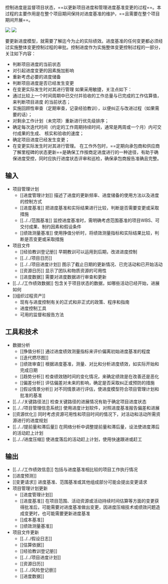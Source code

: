 控制进度是监督项目状态，==以更新项目进度和管理进度基准变更的过程==。本过程的主要作用是在整个项目期间保持对进度基准的维护，==且需要在整个项目期间开展==。

![](https://raw.githubusercontent.com/a812305914/PMP/main/img/202210082255491.png)
![](https://raw.githubusercontent.com/a812305914/PMP/main/img/202210082255635.png)

要更新进度模型，就需要了解迄今为止的实际绩效。进度基准的任何变更都必须经过实施整体变更控制过程的审批。控制进度作为实施整体变更控制过程的一部分，关注如下内容：
+ 判断项目进度的当前状态
+ 对引起进度变更的因素施加影响
+ 重新考虑必要的进度储备
+ 判断项目进度是否已经发生变更
+ 在变更实际发生时对其进行管理
如果采用敏捷，关注点如下：
+ 通过比较上一个时间周期中已交付并验收的工作总量与已完成的工作估算值，来判断项目进度 的当前状态；
+ 实施回顾性审查（定期审查，记录经验教训），以便纠正与改进过程（如果需要的话）；
+ 对剩余工作计划（未完项）重新进行优先级排序； 
+ 确定每次迭代时间（约定的工作周期持续时间，通常是两周或一个月）内可交付成果的生成、 核实和验收的速度；
+ 确定项目进度已经发生变更； 
+ 在变更实际发生时对其进行管理。
在工作外包时，==定期向承包商和供应商了解里程碑的状态更新==是确保工作按商定进度进行的一种途径，有助于确保进度受控，同时应执行进度状态评审和巡检，确保承包商报告准确且完整。

## 输入
+ 项目管理计划
	+ [[进度管理计划]] 描述了进度的更新频率、进度储备的使用方法以及进度的控制方式
	+ [[进度基准]] 把进度基准和实际结果进行比较，判断是否需要变更或采取措施
	+ [[../../范围基准]] 监控进度基准时，需明确考虑范围基准的项目WBS、可交付成果、制约因素和假设条件
	+ [[绩效测量基准]] 使用挣值分析时，将绩效测量指标和实际结果比较，判断是否变更或采取措施
+ 项目文件
	+ [[经验教训登记册]] 早期教训可以运用到后期，改进进度控制
	+ [[../../项目日历]] 
	+ [[../../项目进度计划]] 图示了截止日期的更新情况、已完活动和已开始活动
	+ [[资源日历]] 显示了团队和物质资源的可用性
	+ [[进度数据]] 需要对进度数据进行审查和更新
+ [[../../工作绩效数据]] 包含关于项目状态的数据，如哪些活动已经开始，进展如何
+ [[组织过程资产]]
	+ 现有与进度控制有关的正式和非正式的政策、程序和指南
	+ 进度控制工具
	+ 可用的监督和报告方法

## 工具和技术
+ 数据分析
	+ [[挣值分析]] 通过进度绩效测量指标来评价偏离初始进度基准的程度
	+ [[迭代燃尽图]]
	+ [[绩效审查]] 根据进度基准，测量、对比和分析进度绩效，如实际开始和完成日期
	+ [[趋势分析]] 检查绩效随时间的变化情况，来确定绩效是在改善还是恶化
	+ [[偏差分析]] 评估偏差对未来的影响，确定是否采取纠正或预防的措施
	+ [[假设情景分析]] 对不同情景进行评估，使进度模型符合项目管理计划和批准的基准
+ [[../../关键路径法]] 检查关键路径的进展情况有助于确定项目进度状态
+ [[../../项目管理信息系统]] 使用进度计划软件，对照进度基准报告偏差和进展
+ [[资源优化]] 同时考虑资源可用性和项目时间的情况下，对活动和活动所需资源进行的进度规划
+ [[../../提前量和滞后量]] 在网络分析中调整提前量和滞后量，设法使进度滞后的活动赶上计划
+ [[../../进度压缩]] 使进度落后的活动赶上计划，使用快速跟进或赶工

## 输出

+ [[../../工作绩效信息]] 包括与进度基准相比较的项目工作执行情况
+ [[进度预测]] 
+ [[变更请求]] 进度基准、范围基准或其他组成部分可能会提出变更请求
+ 项目管理计划更新 
	+ [[进度管理计划]] 
	+ [[进度基准]] 在项目范围、活动资源或活动持续时间估算等方面的变更获得批准后，可能需要对进度基准做出变更，因进度压缩技术或绩效问题造成变更时，也可能需要更新进度基准
	+ [[成本基准]] 
	+ [[绩效测量基准]]
+ 项目文件更新
	+ [[../../假设日志]]
	+ [[估算依据]]
	+ [[经验教训登记册]]
	+ [[../../项目进度计划]]
	+ [[资源日历]]
	+ [[../../风险登记册]]
	+ [[进度数据]]